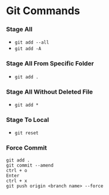 # Git Commands

### Stage All
- `git add --all`
- `git add -A`

### Stage All From Specific Folder
- `git add .`

### Stage All Without Deleted File 
- `git add *`

### Stage To Local
- `git reset`


### Force Commit

`git add .`\
`git commit --amend` \
`ctrl + o`\
`Enter`\
`ctrl + x`\
`git push origin <branch name> --force`
